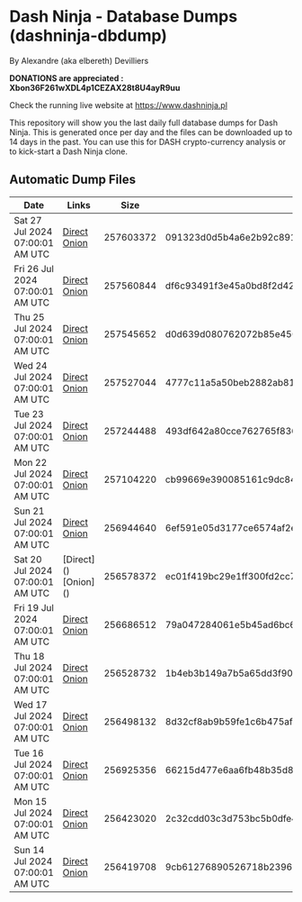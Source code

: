 # Dash Ninja - Database Dumps (dashninja-dbdump)
By Alexandre (aka elbereth) Devilliers

**DONATIONS are appreciated : Xbon36F261wXDL4p1CEZAX28t8U4ayR9uu**

Check the running live website at https://www.dashninja.pl

This repository will show you the last daily full database dumps for Dash Ninja. This is generated once per day and the files can be downloaded up to 14 days in the past.
You can use this for DASH crypto-currency analysis or to kick-start a Dash Ninja clone.


## Automatic Dump Files
| Date | Links | Size | SHA256 |
|--|--|--|--|
| Sat 27 Jul 2024 07:00:01 AM UTC | [Direct](https://oshi.at/DQHo) [Onion](http://5ety7tpkim5me6eszuwcje7bmy25pbtrjtue7zkqqgziljwqy3rrikqd.onion/DQHo) | 257603372 | 091323d0d5b4a6e2b92c89119d2698ea5bdbc4272b220e85ca1a59d92bdf1056 | 
| Fri 26 Jul 2024 07:00:01 AM UTC | [Direct](https://oshi.at/Ermt) [Onion](http://5ety7tpkim5me6eszuwcje7bmy25pbtrjtue7zkqqgziljwqy3rrikqd.onion/Ermt) | 257560844 | df6c93491f3e45a0bd8f2d426a63848fda6bc2855b501dab26525bc3f7d95095 | 
| Thu 25 Jul 2024 07:00:01 AM UTC | [Direct](https://oshi.at/BAEw) [Onion](http://5ety7tpkim5me6eszuwcje7bmy25pbtrjtue7zkqqgziljwqy3rrikqd.onion/BAEw) | 257545652 | d0d639d080762072b85e45096f2d254d4ff083660b0ca73b52c0140f943bf71a | 
| Wed 24 Jul 2024 07:00:01 AM UTC | [Direct](https://oshi.at/fLVz) [Onion](http://5ety7tpkim5me6eszuwcje7bmy25pbtrjtue7zkqqgziljwqy3rrikqd.onion/fLVz) | 257527044 | 4777c11a5a50beb2882ab8140257817b501d5f3bcdaea3a2b345e7d970b65acc | 
| Tue 23 Jul 2024 07:00:01 AM UTC | [Direct](https://oshi.at/XsyH) [Onion](http://5ety7tpkim5me6eszuwcje7bmy25pbtrjtue7zkqqgziljwqy3rrikqd.onion/XsyH) | 257244488 | 493df642a80cce762765f836a585cb0ef5c998a65d86ca892c4e92e667b49f08 | 
| Mon 22 Jul 2024 07:00:01 AM UTC | [Direct](https://oshi.at/LvuT) [Onion](http://5ety7tpkim5me6eszuwcje7bmy25pbtrjtue7zkqqgziljwqy3rrikqd.onion/LvuT) | 257104220 | cb99669e390085161c9dc846a965d3ca1d01631357e5b5782c75d817775220f8 | 
| Sun 21 Jul 2024 07:00:01 AM UTC | [Direct](https://oshi.at/ZtDQ) [Onion](http://5ety7tpkim5me6eszuwcje7bmy25pbtrjtue7zkqqgziljwqy3rrikqd.onion/ZtDQ) | 256944640 | 6ef591e05d3177ce6574af2e107af4a112f50229746c0102830ca6d64475e281 | 
| Sat 20 Jul 2024 07:00:01 AM UTC | [Direct](</body></html>) [Onion](</body></html>) | 256578372 | ec01f419bc29e1ff300fd2cc7ad42fe859fb99cf636bff07a1f87082b41c463e | 
| Fri 19 Jul 2024 07:00:01 AM UTC | [Direct](https://oshi.at/LnXJ) [Onion](http://5ety7tpkim5me6eszuwcje7bmy25pbtrjtue7zkqqgziljwqy3rrikqd.onion/LnXJ) | 256686512 | 79a047284061e5b45ad6bc67a651d848c92f9f347ead10778b05ec3cdeec2d9b | 
| Thu 18 Jul 2024 07:00:01 AM UTC | [Direct](https://oshi.at/UCZp) [Onion](http://5ety7tpkim5me6eszuwcje7bmy25pbtrjtue7zkqqgziljwqy3rrikqd.onion/UCZp) | 256528732 | 1b4eb3b149a7b5a65dd3f9049c1f5c7347b18a7732a1acc248668812661f10bb | 
| Wed 17 Jul 2024 07:00:01 AM UTC | [Direct](https://oshi.at/remY) [Onion](http://5ety7tpkim5me6eszuwcje7bmy25pbtrjtue7zkqqgziljwqy3rrikqd.onion/remY) | 256498132 | 8d32cf8ab9b59fe1c6b475af095336cb791af03f665dcdbaeba8b8ef557f35c8 | 
| Tue 16 Jul 2024 07:00:01 AM UTC | [Direct](https://oshi.at/YQhX) [Onion](http://5ety7tpkim5me6eszuwcje7bmy25pbtrjtue7zkqqgziljwqy3rrikqd.onion/YQhX) | 256925356 | 66215d477e6aa6fb48b35d8d8cf2a865e56b4f2fbac48e5457be8ba7e0f8eff4 | 
| Mon 15 Jul 2024 07:00:01 AM UTC | [Direct]() [Onion]() | 256423020 | 2c32cdd03c3d753bc5b0dfe4b41fe80bb230d8545cbae78d81313088d9011b6f | 
| Sun 14 Jul 2024 07:00:01 AM UTC | [Direct]() [Onion]() | 256419708 | 9cb61276890526718b2396a6c208a94a678804254a052a07da6efb5e91faae85 | 
